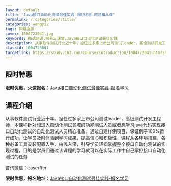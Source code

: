 ```yaml
---
layout: default
title: 'Java接口自动化测试最佳实践-限时优惠-网易精品课'
permalink: /:categories/:title/
categories: wangyi2
tags: 网易提供
cover: 1004723041.jpg
keywords: 精选网课,网易云课堂,Java接口自动化测试最佳实践
description: 从事软件测试行业近十年，担任过多家上市公司测试leader，高级测试开发工程师，本课程针对想进入自动化测试领域的功能测试
classid: 1004723041
targetlink: https://study.163.com/course/introduction/1004723041.htm?share=1&shareId=1025206652&utm_campaign=share&utm_medium=iphoneShare&utm_source=&utm_u=1025206652
---
```


## 限时特惠

**限时优惠，火速报名**：[Java接口自动化测试最佳实践-报名学习](https://study.163.com/course/introduction/1004723041.htm?share=1&shareId=1025206652&utm_campaign=share&utm_medium=iphoneShare&utm_source=&utm_u=1025206652)

## 课程介绍

从事软件测试行业近十年，担任过多家上市公司测试leader，高级测试开发工程师，本课程针对想进入自动化测试领域的功能测试人员或者想学习java代码实现接口自动化测试的自动化测试人员精心准备，通过自建样例项目，保证例子100%运行成功，让学员及时体验到学习成果，提高信心和积极性，课程从各环境搭建，各种必备工具安装配置入手，由浅入深，引导学员轻松掌握整个接口自动化测试的实现过程，目的是学员们通过该课程的学习就可以在实际工作中自己承担接口自动化测试的任务

咨询微信：caserffer

**限时优惠，报名地址**：[Java接口自动化测试最佳实践-报名学习](https://study.163.com/course/introduction/1004723041.htm?share=1&shareId=1025206652&utm_campaign=share&utm_medium=iphoneShare&utm_source=&utm_u=1025206652)

